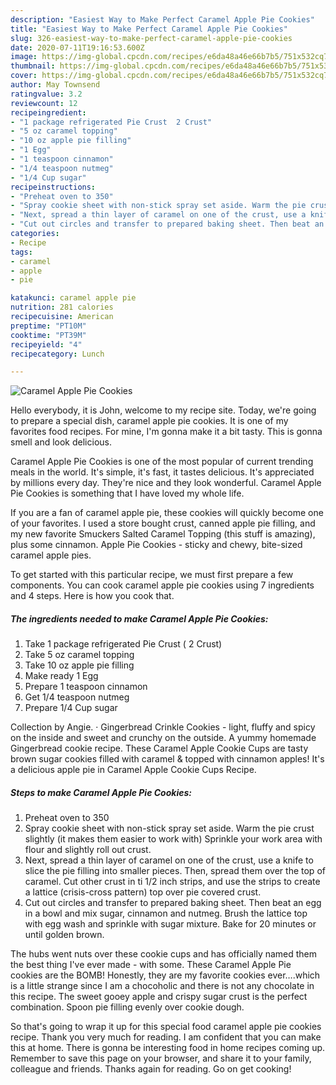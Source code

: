 ```yaml
---
description: "Easiest Way to Make Perfect Caramel Apple Pie Cookies"
title: "Easiest Way to Make Perfect Caramel Apple Pie Cookies"
slug: 326-easiest-way-to-make-perfect-caramel-apple-pie-cookies
date: 2020-07-11T19:16:53.600Z
image: https://img-global.cpcdn.com/recipes/e6da48a46e66b7b5/751x532cq70/caramel-apple-pie-cookies-recipe-main-photo.jpg
thumbnail: https://img-global.cpcdn.com/recipes/e6da48a46e66b7b5/751x532cq70/caramel-apple-pie-cookies-recipe-main-photo.jpg
cover: https://img-global.cpcdn.com/recipes/e6da48a46e66b7b5/751x532cq70/caramel-apple-pie-cookies-recipe-main-photo.jpg
author: May Townsend
ratingvalue: 3.2
reviewcount: 12
recipeingredient:
- "1 package refrigerated Pie Crust  2 Crust"
- "5 oz caramel topping"
- "10 oz apple pie filling"
- "1 Egg"
- "1 teaspoon cinnamon"
- "1/4 teaspoon nutmeg"
- "1/4 Cup sugar"
recipeinstructions:
- "Preheat oven to 350"
- "Spray cookie sheet with non-stick spray set aside. Warm the pie crust slightly (it makes them easier to work with) Sprinkle your work area with flour and slightly roll out crust."
- "Next, spread a thin layer of caramel on one of the crust, use a knife to slice the pie filling into smaller pieces. Then, spread them over the top of caramel. Cut other crust in ti 1/2 inch strips, and use the strips to create a lattice (crisis-cross pattern) top over pie covered crust."
- "Cut out circles and transfer to prepared baking sheet. Then beat an egg in a bowl and mix sugar, cinnamon and nutmeg. Brush the lattice top with egg wash and sprinkle with sugar mixture. Bake for 20 minutes or until golden brown."
categories:
- Recipe
tags:
- caramel
- apple
- pie

katakunci: caramel apple pie 
nutrition: 281 calories
recipecuisine: American
preptime: "PT10M"
cooktime: "PT39M"
recipeyield: "4"
recipecategory: Lunch

---
```



![Caramel Apple Pie Cookies](https://img-global.cpcdn.com/recipes/e6da48a46e66b7b5/751x532cq70/caramel-apple-pie-cookies-recipe-main-photo.jpg)

Hello everybody, it is John, welcome to my recipe site. Today, we're going to prepare a special dish, caramel apple pie cookies. It is one of my favorites food recipes. For mine, I'm gonna make it a bit tasty. This is gonna smell and look delicious.

Caramel Apple Pie Cookies is one of the most popular of current trending meals in the world. It's simple, it's fast, it tastes delicious. It's appreciated by millions every day. They're nice and they look wonderful. Caramel Apple Pie Cookies is something that I have loved my whole life.

If you are a fan of caramel apple pie, these cookies will quickly become one of your favorites. I used a store bought crust, canned apple pie filling, and my new favorite Smuckers Salted Caramel Topping (this stuff is amazing), plus some cinnamon. Apple Pie Cookies - sticky and chewy, bite-sized caramel apple pies.


To get started with this particular recipe, we must first prepare a few components. You can cook caramel apple pie cookies using 7 ingredients and 4 steps. Here is how you cook that.

<!--inarticleads1-->

##### The ingredients needed to make Caramel Apple Pie Cookies:

1. Take 1 package refrigerated Pie Crust ( 2 Crust)
1. Take 5 oz caramel topping
1. Take 10 oz apple pie filling
1. Make ready 1 Egg
1. Prepare 1 teaspoon cinnamon
1. Get 1/4 teaspoon nutmeg
1. Prepare 1/4 Cup sugar


Collection by Angie. · Gingerbread Crinkle Cookies - light, fluffy and spicy on the inside and sweet and crunchy on the outside. A yummy homemade Gingerbread cookie recipe. These Caramel Apple Cookie Cups are tasty brown sugar cookies filled with caramel &amp; topped with cinnamon apples! It&#39;s a delicious apple pie in Caramel Apple Cookie Cups Recipe. 

<!--inarticleads2-->

##### Steps to make Caramel Apple Pie Cookies:

1. Preheat oven to 350
1. Spray cookie sheet with non-stick spray set aside. Warm the pie crust slightly (it makes them easier to work with) Sprinkle your work area with flour and slightly roll out crust.
1. Next, spread a thin layer of caramel on one of the crust, use a knife to slice the pie filling into smaller pieces. Then, spread them over the top of caramel. Cut other crust in ti 1/2 inch strips, and use the strips to create a lattice (crisis-cross pattern) top over pie covered crust.
1. Cut out circles and transfer to prepared baking sheet. Then beat an egg in a bowl and mix sugar, cinnamon and nutmeg. Brush the lattice top with egg wash and sprinkle with sugar mixture. Bake for 20 minutes or until golden brown.


The hubs went nuts over these cookie cups and has officially named them the best thing I&#39;ve ever made - with some. These Caramel Apple Pie cookies are the BOMB! Honestly, they are my favorite cookies ever….which is a little strange since I am a chocoholic and there is not any chocolate in this recipe. The sweet gooey apple and crispy sugar crust is the perfect combination. Spoon pie filling evenly over cookie dough. 

So that's going to wrap it up for this special food caramel apple pie cookies recipe. Thank you very much for reading. I am confident that you can make this at home. There is gonna be interesting food in home recipes coming up. Remember to save this page on your browser, and share it to your family, colleague and friends. Thanks again for reading. Go on get cooking!

